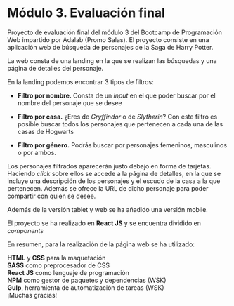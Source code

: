 # Módulo 3. Evaluación final

Proyecto de evaluación final del módulo 3 del Bootcamp de Programación Web impartido por Adalab (Promo Salas). El proyecto consiste en una aplicación web de búsqueda de personajes de la Saga de Harry Potter.

La web consta de una landing en la que se realizan las búsquedas y una página de detalles del personaje.

En la landing podemos encontrar 3 tipos de filtros:

- **Filtro por nombre.** Consta de un _input_ en el que poder buscar por el nombre del personaje que se desee

- **Filtro por casa.** ¿Eres de _Gryffindor_ o de _Slytherin_? Con este filtro es posible buscar todos los personajes que pertenecen a cada una de las casas de Hogwarts

- **Filtro por género.** Podrás buscar por personajes femeninos, masculinos o por ambos.

Los personajes filtrados aparecerán justo debajo en forma de tarjetas. Haciendo _click_ sobre ellos se accede a la página de detalles, en la que se incluye una descripción de los personajes y el escudo de la casa a la que pertenecen. Además se ofrece la URL de dicho personaje para poder compartir con quien se desee.

Además de la versión tablet y web se ha añadido una versión mobile.

El proyecto se ha realizado en **React JS** y se encuentra dividido en _components_

En resumen, para la realización de la página web se ha utilizado:

**HTML** y **CSS** para la maquetación  
**SASS** como preprocesador de CSS  
**React JS** como lenguaje de programación  
**NPM** como gestor de paquetes y dependencias (WSK)  
**Gulp**, herramienta de automatización de tareas (WSK)  
¡Muchas gracias!
